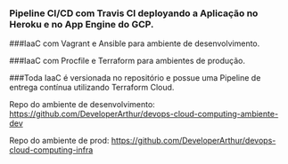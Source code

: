 ### Pipeline CI/CD com Travis CI deployando a Aplicação no Heroku e no App Engine do GCP.


###IaaC com Vagrant e Ansible para ambiente de desenvolvimento.


###IaaC com Procfile e Terraform para ambientes de produção.


###Toda IaaC é versionada no repositório e possue uma Pipeline de entrega contínua utilizando Terraform Cloud.


Repo do ambiente de desenvolvimento: https://github.com/DeveloperArthur/devops-cloud-computing-ambiente-dev

Repo do ambiente de prod: https://github.com/DeveloperArthur/devops-cloud-computing-infra
